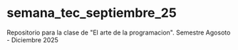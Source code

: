 # semana_tec_septiembre_25
Repositorio para la clase de "El arte de la programacion". Semestre Agosoto - Diciembre 2025
